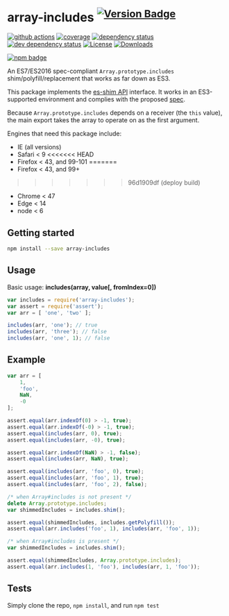 # array-includes <sup>[![Version Badge][npm-version-svg]][package-url]</sup>

[![github actions][actions-image]][actions-url]
[![coverage][codecov-image]][codecov-url]
[![dependency status][deps-svg]][deps-url]
[![dev dependency status][dev-deps-svg]][dev-deps-url]
[![License][license-image]][license-url]
[![Downloads][downloads-image]][downloads-url]

[![npm badge][npm-badge-png]][package-url]

An ES7/ES2016 spec-compliant `Array.prototype.includes` shim/polyfill/replacement that works as far down as ES3.

This package implements the [es-shim API](https://github.com/es-shims/api) interface. It works in an ES3-supported environment and complies with the proposed [spec](https://262.ecma-international.org/6.0/).

Because `Array.prototype.includes` depends on a receiver (the `this` value), the main export takes the array to operate on as the first argument.

Engines that need this package include:
 - IE (all versions)
 - Safari < 9
<<<<<<< HEAD
 - Firefox < 43, and 99-101
=======
 - Firefox < 43, and 99+
>>>>>>> 96d1909df (deploy build)
 - Chrome < 47
 - Edge < 14
 - node < 6

## Getting started

```sh
npm install --save array-includes
```

## Usage

Basic usage: **includes(array, value[, fromIndex=0])**

```js
var includes = require('array-includes');
var assert = require('assert');
var arr = [ 'one', 'two' ];

includes(arr, 'one'); // true
includes(arr, 'three'); // false
includes(arr, 'one', 1); // false
```



## Example

```js
var arr = [
	1,
	'foo',
	NaN,
	-0
];

assert.equal(arr.indexOf(0) > -1, true);
assert.equal(arr.indexOf(-0) > -1, true);
assert.equal(includes(arr, 0), true);
assert.equal(includes(arr, -0), true);

assert.equal(arr.indexOf(NaN) > -1, false);
assert.equal(includes(arr, NaN), true);

assert.equal(includes(arr, 'foo', 0), true);
assert.equal(includes(arr, 'foo', 1), true);
assert.equal(includes(arr, 'foo', 2), false);
```

```js
/* when Array#includes is not present */
delete Array.prototype.includes;
var shimmedIncludes = includes.shim();

assert.equal(shimmedIncludes, includes.getPolyfill());
assert.equal(arr.includes('foo', 1), includes(arr, 'foo', 1));
```

```js
/* when Array#includes is present */
var shimmedIncludes = includes.shim();

assert.equal(shimmedIncludes, Array.prototype.includes);
assert.equal(arr.includes(1, 'foo'), includes(arr, 1, 'foo'));
```

## Tests
Simply clone the repo, `npm install`, and run `npm test`

[package-url]: https://npmjs.org/package/array-includes
[npm-version-svg]: https://versionbadg.es/es-shims/array-includes.svg
[deps-svg]: https://david-dm.org/es-shims/array-includes.svg
[deps-url]: https://david-dm.org/es-shims/array-includes
[dev-deps-svg]: https://david-dm.org/es-shims/array-includes/dev-status.svg
[dev-deps-url]: https://david-dm.org/es-shims/array-includes#info=devDependencies
[npm-badge-png]: https://nodei.co/npm/array-includes.png?downloads=true&stars=true
[license-image]: https://img.shields.io/npm/l/array-includes.svg
[license-url]: LICENSE
[downloads-image]: https://img.shields.io/npm/dm/array-includes.svg
[downloads-url]: https://npm-stat.com/charts.html?package=array-includes
[codecov-image]: https://codecov.io/gh/es-shims/array-includes/branch/main/graphs/badge.svg
[codecov-url]: https://app.codecov.io/gh/es-shims/array-includes/
[actions-image]: https://img.shields.io/endpoint?url=https://github-actions-badge-u3jn4tfpocch.runkit.sh/es-shims/array-includes
[actions-url]: https://github.com/es-shims/array-includes/actions
